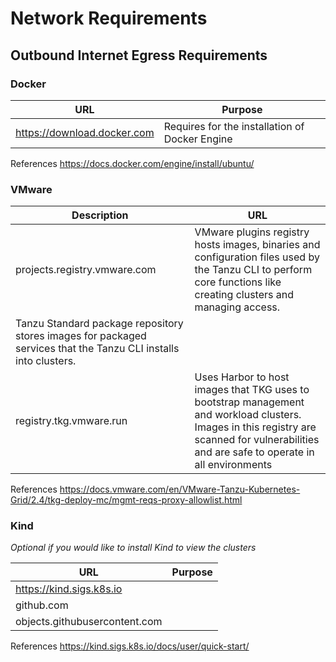 # Network Requirements 

## Outbound Internet Egress Requirements

### Docker 

|URL|Purpose|
|-----|-----|
|https://download.docker.com|Requires for the installation of Docker Engine|

References
https://docs.docker.com/engine/install/ubuntu/


### VMware 
|Description|URL|
|-----|-----|
|projects.registry.vmware.com|VMware plugins registry hosts images, binaries and configuration files used by the Tanzu CLI to perform core functions like creating clusters and managing access.
Tanzu Standard package repository stores images for packaged services that the Tanzu CLI installs into clusters.|
|registry.tkg.vmware.run|Uses Harbor to host images that TKG uses to bootstrap management and workload clusters. Images in this registry are scanned for vulnerabilities and are safe to operate in all environments|

References
https://docs.vmware.com/en/VMware-Tanzu-Kubernetes-Grid/2.4/tkg-deploy-mc/mgmt-reqs-proxy-allowlist.html

### Kind

*Optional if you would like to install Kind to view the clusters*

|URL|Purpose|
|-----|-----|
|https://kind.sigs.k8s.io||
|github.com||
|objects.githubusercontent.com|

References
https://kind.sigs.k8s.io/docs/user/quick-start/

